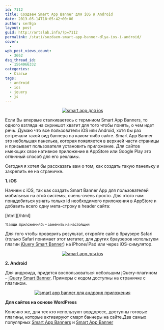 ```yaml
---
id: 7112
title: Создаем Smart App Banner для iOS и Android
date: 2013-05-14T18:05:42+00:00
author: serEga
layout: post
guid: http://artslab.info/?p=7112
permalink: /stati/sozdaem-smart-app-banner-dlya-ios-i-android/
cover:
  -
wpb_post_views_count:
  - 3662
dsq_thread_id:
  - 1564966332
categories:
  - Статьи
tags:
  - android
  - ios
  - jquery
  - js
---
```

<center>
  <a href="http://googledrive.com/host/0B9lHVSSSdxdxd0hjdUdmRzY3Tjg/smartapp_banner_sozdat.jpg"><img src="http://googledrive.com/host/0B9lHVSSSdxdxd0hjdUdmRzY3Tjg/smartapp_banner_sozdat-300x122.jpg" alt="smart app для ios" class="aligncenter size-medium wp-image-7113" srcset="http://googledrive.com/host/0B9lHVSSSdxdxd0hjdUdmRzY3Tjg/smartapp_banner_sozdat-300x122.jpg 300w, http://googledrive.com/host/0B9lHVSSSdxdxd0hjdUdmRzY3Tjg/smartapp_banner_sozdat.jpg 600w" sizes="(max-width: 300px) 100vw, 300px" /></a>
</center>

Если Вы впервые сталкиваетесь с термниом Smart App Banners, то одного взгляда на скриншот хватит для того чтобы понять, о чем идет речь. Думаю что все пользователи iOS или Android, хотя бы раз встречали такой вид баннера на каком-либо сайте. Smart App Banner это небольшая панелька, которая появляется в верхней части страницы и призывает пользователя установить приложение. Для сайтов имеющих свое нативное приложение в AppStore или Google Play это отличный способ для его рекламы.

Сегодня я хотел бы рассказать вам о том, как создать такую панельку и закрепить ее на страничке.

<!--more-->



**1. iOS**

Начнем с iOS, так как создать Smart Banner App для пользователей мобильных на этой системы, очень-очень просто. Для этого нам понадобиться узнать только id необходимого приложения в AppStore и добавить всего одну мета-строку в header сайта:

[html]<meta name="apple-itunes-app" content="app-id=%айди_приложения%">[/html]

<small>%айди_приложения% &#8211; заменить на настоящий</small>

Для того чтобы проверить результат, откройте сайт в браузере Safari (только Safari понимает этот метатег, для других браузеров используем плагин [jQuery Smart Banner](http://jasny.github.io/jquery.smartbanner/)) на iPhone/iPad или через iOS-симулятор.

<center>
  <a href="http://googledrive.com/host/0B9lHVSSSdxdxd0hjdUdmRzY3Tjg/smartapp_banner_sozdat.jpg"><img src="http://googledrive.com/host/0B9lHVSSSdxdxd0hjdUdmRzY3Tjg/smartapp_banner_sozdat-300x122.jpg" alt="smart app для ios" class="aligncenter size-medium wp-image-7113" srcset="http://googledrive.com/host/0B9lHVSSSdxdxd0hjdUdmRzY3Tjg/smartapp_banner_sozdat-300x122.jpg 300w, http://googledrive.com/host/0B9lHVSSSdxdxd0hjdUdmRzY3Tjg/smartapp_banner_sozdat.jpg 600w" sizes="(max-width: 300px) 100vw, 300px" /></a>
</center>

**2. Android**

Для андроида, придется воспользоваться небольшим jQuery-плагином &#8211; [jQuery Smart Banner](http://jasny.github.io/jquery.smartbanner/). Примеры с кодом доступны на страничке с плагином.

<center>
  <a href="http://googledrive.com/host/0B9lHVSSSdxdxd0hjdUdmRzY3Tjg/smartapp_dlya_android.jpg"><img src="http://googledrive.com/host/0B9lHVSSSdxdxd0hjdUdmRzY3Tjg/smartapp_dlya_android-300x76.jpg" alt="smart app banner для андроид приложения" class="aligncenter size-medium wp-image-7115" srcset="http://googledrive.com/host/0B9lHVSSSdxdxd0hjdUdmRzY3Tjg/smartapp_dlya_android-300x76.jpg 300w, http://googledrive.com/host/0B9lHVSSSdxdxd0hjdUdmRzY3Tjg/smartapp_dlya_android.jpg 707w" sizes="(max-width: 300px) 100vw, 300px" /></a>
</center>

**Для сайтов на основе WordPress**

Конечно же, для тех кто используют вордпресс, доступны готовые плагины, которые активируют смарт баннеры на сайте.Два самых популярных [Smart App Banners](http://wordpress.org/extend/plugins/smart-app-banners/) и [Smart App Banner](http://wordpress.org/extend/plugins/smart-app-banner/)